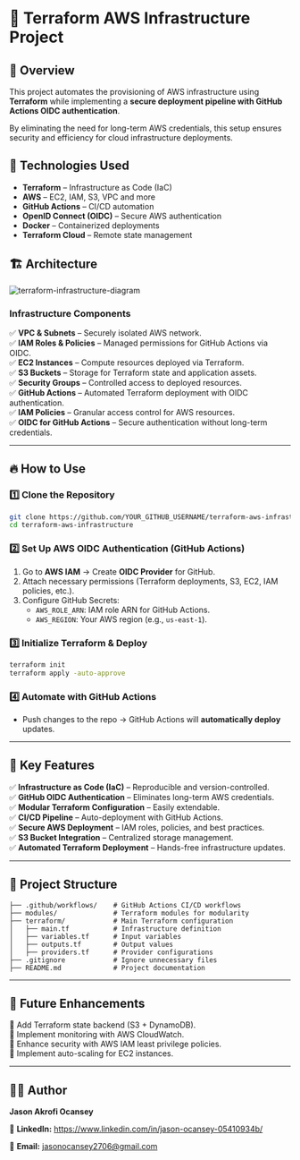 # 🚀 Terraform AWS Infrastructure Project

## 📌 Overview
This project automates the provisioning of AWS infrastructure using **Terraform** while implementing a **secure deployment pipeline with GitHub Actions OIDC authentication**.

By eliminating the need for long-term AWS credentials, this setup ensures security and efficiency for cloud infrastructure deployments.

## 🔧 Technologies Used
- **Terraform** – Infrastructure as Code (IaC)
- **AWS** – EC2, IAM, S3, VPC and more
- **GitHub Actions** – CI/CD automation
- **OpenID Connect (OIDC)** – Secure AWS authentication
- **Docker** – Containerized deployments
- **Terraform Cloud** – Remote state management

## 🏗️ Architecture
![terraform-infrastructure-diagram](https://github.com/user-attachments/assets/c5402357-3f8d-42c7-83c9-c7112991da61)


### **Infrastructure Components**
✅ **VPC & Subnets** – Securely isolated AWS network.  
✅ **IAM Roles & Policies** – Managed permissions for GitHub Actions via OIDC.  
✅ **EC2 Instances** – Compute resources deployed via Terraform.  
✅ **S3 Buckets** – Storage for Terraform state and application assets.  
✅ **Security Groups** – Controlled access to deployed resources.  
✅ **GitHub Actions** – Automated Terraform deployment with OIDC authentication.  
✅ **IAM Policies** – Granular access control for AWS resources.  
✅ **OIDC for GitHub Actions** – Secure authentication without long-term credentials.  

---

## 🔥 How to Use
### 1️⃣ Clone the Repository
```sh
git clone https://github.com/YOUR_GITHUB_USERNAME/terraform-aws-infrastructure.git
cd terraform-aws-infrastructure
```

### 2️⃣ Set Up AWS OIDC Authentication (GitHub Actions)
1. Go to **AWS IAM** → Create **OIDC Provider** for GitHub.
2. Attach necessary permissions (Terraform deployments, S3, EC2, IAM policies, etc.).
3. Configure GitHub Secrets:
   - `AWS_ROLE_ARN`: IAM role ARN for GitHub Actions.
   - `AWS_REGION`: Your AWS region (e.g., `us-east-1`).

### 3️⃣ Initialize Terraform & Deploy
```sh
terraform init
terraform apply -auto-approve
```

### 4️⃣ Automate with GitHub Actions
- Push changes to the repo → GitHub Actions will **automatically deploy** updates.

---

## 🎯 Key Features
✅ **Infrastructure as Code (IaC)** – Reproducible and version-controlled.  
✅ **GitHub OIDC Authentication** – Eliminates long-term AWS credentials.  
✅ **Modular Terraform Configuration** – Easily extendable.  
✅ **CI/CD Pipeline** – Auto-deployment with GitHub Actions.  
✅ **Secure AWS Deployment** – IAM roles, policies, and best practices.  
✅ **S3 Bucket Integration** – Centralized storage management.  
✅ **Automated Terraform Deployment** – Hands-free infrastructure updates.  

---

## 📜 Project Structure
```
├── .github/workflows/    # GitHub Actions CI/CD workflows
├── modules/              # Terraform modules for modularity
├── terraform/            # Main Terraform configuration
│   ├── main.tf           # Infrastructure definition
│   ├── variables.tf      # Input variables
│   ├── outputs.tf        # Output values
│   ├── providers.tf      # Provider configurations
├── .gitignore            # Ignore unnecessary files
├── README.md             # Project documentation
```

---

## 🚀 Future Enhancements
🔹 Add Terraform state backend (S3 + DynamoDB).  
🔹 Implement monitoring with AWS CloudWatch.  
🔹 Enhance security with AWS IAM least privilege policies.  
🔹 Implement auto-scaling for EC2 instances.  

---

## 👨‍💻 Author
**Jason Akrofi Ocansey**  


💼 **LinkedIn:** https://www.linkedin.com/in/jason-ocansey-05410934b/



📧 **Email:** jasonocansey2706@gmail.com
